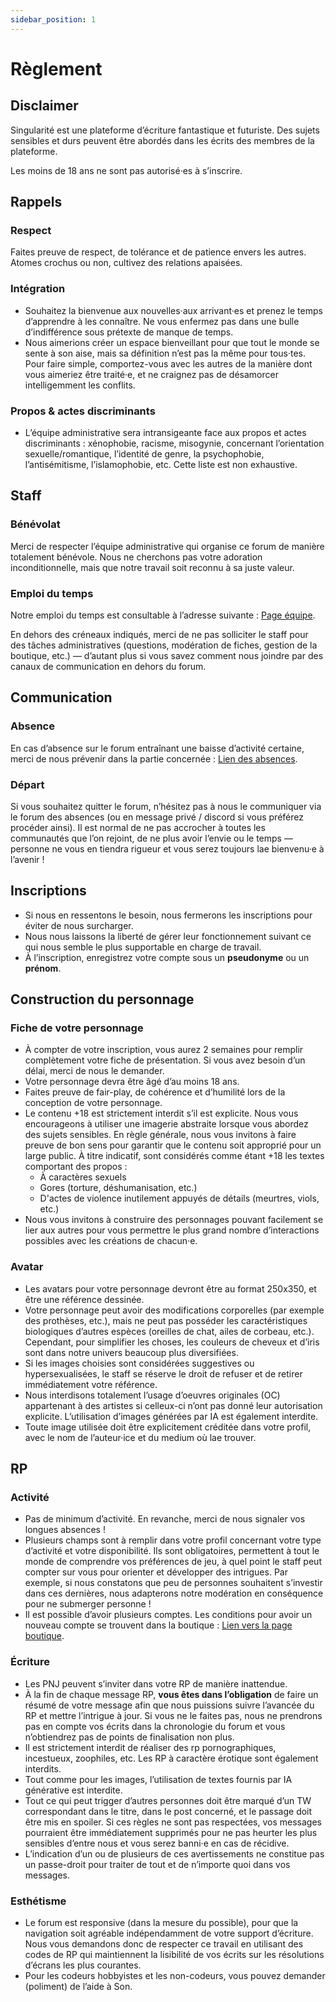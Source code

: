 ```yaml
---
sidebar_position: 1
---
```


# Règlement

## Disclaimer

Singularité est une plateforme d’écriture fantastique et futuriste. Des sujets sensibles et durs peuvent être abordés dans les écrits des membres de la plateforme.

Les moins de 18 ans ne sont pas autorisé·es à s’inscrire.

## Rappels

### Respect

Faites preuve de respect, de tolérance et de patience envers les autres. Atomes crochus ou non, cultivez des relations apaisées.

### Intégration

- Souhaitez la bienvenue aux nouvelles·aux arrivant·es et prenez le temps d’apprendre à les connaître. Ne vous enfermez pas dans une bulle d’indifférence sous prétexte de manque de temps.
- Nous aimerions créer un espace bienveillant pour que tout le monde se sente à son aise, mais sa définition n’est pas la même pour tous·tes. Pour faire simple, comportez-vous avec les autres de la manière dont vous aimeriez être traité·e, et ne craignez pas de désamorcer intelligemment les conflits.

### Propos & actes discriminants

- L’équipe administrative sera intransigeante face aux propos et actes discriminants : xénophobie, racisme, misogynie, concernant l’orientation sexuelle/romantique, l’identité de genre, la psychophobie, l’antisémitisme, l’islamophobie, etc. Cette liste est non exhaustive.

## Staff

### Bénévolat

Merci de respecter l’équipe administrative qui organise ce forum de manière totalement bénévole. Nous ne cherchons pas votre adoration inconditionnelle, mais que notre travail soit reconnu à sa juste valeur.

### Emploi du temps

Notre emploi du temps est consultable à l’adresse suivante : [Page équipe](/docs/preambule/equipe).

En dehors des créneaux indiqués, merci de ne pas solliciter le staff pour des tâches administratives (questions, modération de fiches, gestion de la boutique, etc.) — d’autant plus si vous savez comment nous joindre par des canaux de communication en dehors du forum.

## Communication

### Absence

En cas d’absence sur le forum entraînant une baisse d’activité certaine, merci de nous prévenir dans la partie concernée : [Lien des absences](https://singularite.forumactif.com/f62-absences).

### Départ

Si vous souhaitez quitter le forum, n’hésitez pas à nous le communiquer via le forum des absences (ou en message privé / discord si vous préférez procéder ainsi). Il est normal de ne pas accrocher à toutes les communautés que l’on rejoint, de ne plus avoir l’envie ou le temps — personne ne vous en tiendra rigueur et vous serez toujours lae bienvenu·e à l’avenir !

## Inscriptions

- Si nous en ressentons le besoin, nous fermerons les inscriptions pour éviter de nous surcharger.
- Nous nous laissons la liberté de gérer leur fonctionnement suivant ce qui nous semble le plus supportable en charge de travail.
- À l’inscription, enregistrez votre compte sous un **pseudonyme** ou un **prénom**.

## Construction du personnage

### Fiche de votre personnage

- À compter de votre inscription, vous aurez 2 semaines pour remplir complètement votre fiche de présentation. Si vous avez besoin d’un délai, merci de nous le demander.
- Votre personnage devra être âgé d’au moins 18 ans.
- Faites preuve de fair-play, de cohérence et d’humilité lors de la conception de votre personnage.
- Le contenu +18 est strictement interdit s’il est explicite. Nous vous encourageons à utiliser une imagerie abstraite lorsque vous abordez des sujets sensibles. En règle générale, nous vous invitons à faire preuve de bon sens pour garantir que le contenu soit approprié pour un large public. À titre indicatif, sont considérés comme étant +18 les textes comportant des propos :
  - À caractères sexuels
  - Gores (torture, déshumanisation, etc.)
  - D'actes de violence inutilement appuyés de détails (meurtres, viols, etc.)
- Nous vous invitons à construire des personnages pouvant facilement se lier aux autres pour vous permettre le plus grand nombre d’interactions possibles avec les créations de chacun·e.

### Avatar

- Les avatars pour votre personnage devront être au format 250x350, et être une référence dessinée.
- Votre personnage peut avoir des modifications corporelles (par exemple des prothèses, etc.), mais ne peut pas posséder les caractéristiques biologiques d’autres espèces (oreilles de chat, ailes de corbeau, etc.). Cependant, pour simplifier les choses, les couleurs de cheveux et d’iris sont dans notre univers beaucoup plus diversifiées.
- Si les images choisies sont considérées suggestives ou hypersexualisées, le staff se réserve le droit de refuser et de retirer immédiatement votre référence.
- Nous interdisons totalement l’usage d’oeuvres originales (OC) appartenant à des artistes si celleux-ci n’ont pas donné leur autorisation explicite. L’utilisation d’images générées par IA est également interdite.
- Toute image utilisée doit être explicitement créditée dans votre profil, avec le nom de l’auteur·ice et du medium où lae trouver.

## RP

### Activité

- Pas de minimum d’activité. En revanche, merci de nous signaler vos longues absences !
- Plusieurs champs sont à remplir dans votre profil concernant votre type d’activité et votre disponibilité. Ils sont obligatoires, permettent à tout le monde de comprendre vos préférences de jeu, à quel point le staff peut compter sur vous pour orienter et développer des intrigues. Par exemple, si nous constatons que peu de personnes souhaitent s’investir dans ces dernières, nous adapterons notre modération en conséquence pour ne submerger personne !
- Il est possible d’avoir plusieurs comptes. Les conditions pour avoir un nouveau compte se trouvent dans la boutique : [Lien vers la page boutique](/docs/administratif/boutique.md).

### Écriture

- Les PNJ peuvent s’inviter dans votre RP de manière inattendue.
- À la fin de chaque message RP, **vous êtes dans l’obligation** de faire un résumé de votre message afin que nous puissions suivre l’avancée du RP et mettre l’intrigue à jour. Si vous ne le faites pas, nous ne prendrons pas en compte vos écrits dans la chronologie du forum et vous n’obtiendrez pas de points de finalisation non plus.
- Il est strictement interdit de réaliser des rp pornographiques, incestueux, zoophiles, etc. Les RP à caractère érotique sont également interdits.
- Tout comme pour les images, l’utilisation de textes fournis par IA générative est interdite.
- Tout ce qui peut trigger d’autres personnes doit être marqué d’un TW correspondant dans le titre, dans le post concerné, et le passage doit être mis en spoiler. Si ces règles ne sont pas respectées, vos messages pourraient être immédiatement supprimés pour ne pas heurter les plus sensibles d’entre nous et vous serez banni·e en cas de récidive.
- L’indication d’un ou de plusieurs de ces avertissements ne constitue pas un passe-droit pour traiter de tout et de n’importe quoi dans vos messages.

### Esthétisme

- Le forum est responsive (dans la mesure du possible), pour que la navigation soit agréable indépendamment de votre support d’écriture. Nous vous demandons donc de respecter ce travail en utilisant des codes de RP qui maintiennent la lisibilité de vos écrits sur les résolutions d’écrans les plus courantes.
- Pour les codeurs hobbyistes et les non-codeurs, vous pouvez demander (poliment) de l’aide à Son.